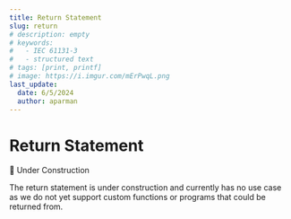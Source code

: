 ```yaml
---
title: Return Statement
slug: return
# description: empty
# keywords:
#   - IEC 61131-3
#   - structured text
# tags: [print, printf]
# image: https://i.imgur.com/mErPwqL.png
last_update:
  date: 6/5/2024
  author: aparman
---
```


# Return Statement

🔨 Under Construction

The return statement is under construction and currently has no use case as we do not yet support custom functions or programs that could be returned from.
